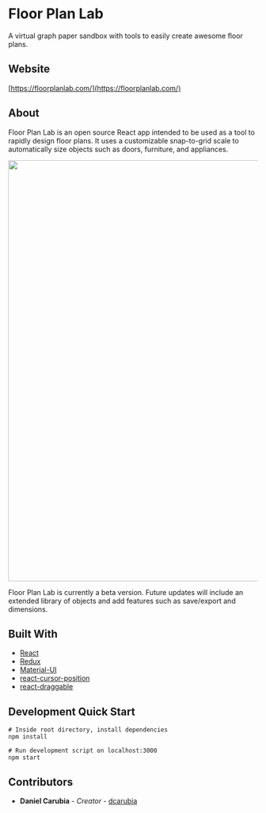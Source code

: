 # Floor Plan Lab
A virtual graph paper sandbox with tools to easily create awesome floor plans.

## Website
[https://floorplanlab.com/](https://floorplanlab.com/)

## About
Floor Plan Lab is an open source React app intended to be used as a tool to rapidly design floor plans. It uses a customizable snap-to-grid scale to automatically size objects such as doors, furniture, and appliances.

<img src="https://github.com/dcarubia/floor-plan-lab/blob/master/FloorPlanLab_Screenshot_01.png" width="850">

Floor Plan Lab is currently a beta version. Future updates will include an extended library of objects and add features such as save/export and dimensions.

## Built With

* [React](https://reactjs.org/)
* [Redux](https://redux.js.org/)
* [Material-UI](https://material-ui.com/)
* [react-cursor-position](https://www.npmjs.com/package/react-cursor-position)
* [react-draggable](https://www.npmjs.com/package/react-draggable)

## Development Quick Start

```
# Inside root directory, install dependencies
npm install

# Run development script on localhost:3000
npm start
```

## Contributors

* **Daniel Carubia** - *Creator* - [dcarubia](https://github.com/dcarubia)

